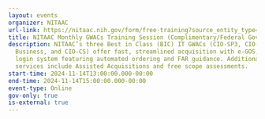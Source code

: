 ```yaml
---
layout: events
organizer: NITAAC
url-link: https://nitaac.nih.gov/form/free-training?source_entity_type=node&source_entity_id=172751#no-back
title: NITAAC Monthly GWACs Training Session (Complimentary/Federal Government Only)
description: NITAAC’s three Best in Class (BIC) IT GWACs (CIO-SP3, CIO-SP3 Small
  Business, and CIO-CS) offer fast, streamlined acquisition with e-GOS, a single
  login system featuring automated ordering and FAR guidance. Additional
  services include Assisted Acquisitions and free scope assessments.
start-time: 2024-11-14T13:00:00.000-00:00
end-time: 2024-11-14T15:00:00.000-00:00
event-type: Online
gov-only: true
is-external: true
---
```

